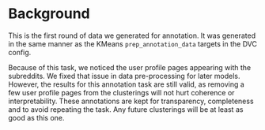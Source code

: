 # Background
This is the first round of data we generated for annotation. It was generated in the same manner as the KMeans `prep_annotation_data` targets in the DVC config.

Because of this task, we noticed the user profile pages appearing with the subreddits. We fixed that issue in data pre-processing for later models. However, the results for this annotation task are still valid, as removing a few user profile pages from the clusterings will not hurt coherence or interpretability. These annotations are kept for transparency, completeness and to avoid repeating the task. Any future clusterings will be at least as good as this one.